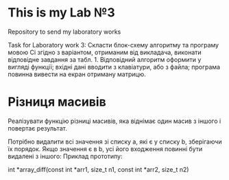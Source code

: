 # This is my Lab №3
Repository to send my laboratory works


Task for Laboratory work 3: Скласти блок-схему алгоритму та програму мовою Cі згідно з варіантом, отриманим від викладача, виконати відповідне завдання за табл. 1. Відповідний алгоритм оформити у вигляді функції; вхідні дані вводити з клавіатури, або з файла; програма повинна вивести на екран отриману матрицю.

# Різниця масивів
 
Реалізувати функцію різниці масивів, яка віднімає один масив з іншого і повертає результат.


Потрібно видалити всі значення зі списку a, які є у списку b, зберігаючи їх порядок. Якщо значення є в b, усі його входження повинні бути видалені з іншого:
Приклад прототипу:


int *array_diff(const int *arr1, size_t n1, const int *arr2, size_t n2)
